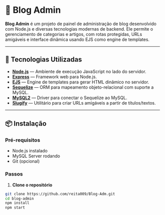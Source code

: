 # 📝 Blog Admin

**Blog Admin** é um projeto de painel de administração de blog desenvolvido com Node.js e diversas tecnologias modernas de backend. Ele permite o gerenciamento de categorias e artigos, com rotas protegidas, URLs amigáveis e interface dinâmica usando EJS como engine de templates.

---

## 🚀 Tecnologias Utilizadas

- **[Node.js](https://nodejs.org/)** — Ambiente de execução JavaScript no lado do servidor.
- **[Express](https://expressjs.com/)** — Framework web para Node.js.
- **[EJS](https://ejs.co/)** — Engine de templates para gerar HTML dinâmico no servidor.
- **[Sequelize](https://sequelize.org/)** — ORM para mapeamento objeto-relacional com suporte a MySQL.
- **[MySQL2](https://www.npmjs.com/package/mysql2)** — Driver para conectar o Sequelize ao MySQL.
- **[Slugify](https://www.npmjs.com/package/slugify)** — Utilitário para criar URLs amigáveis a partir de títulos/textos.

---

## 📦 Instalação

### Pré-requisitos

- Node.js instalado
- MySQL Server rodando
- Git (opcional)

### Passos

1. **Clone o repositório**

```bash
git clone https://github.com/reita009/Blog-Adm.git
cd blog-admin
npm install
npm start
